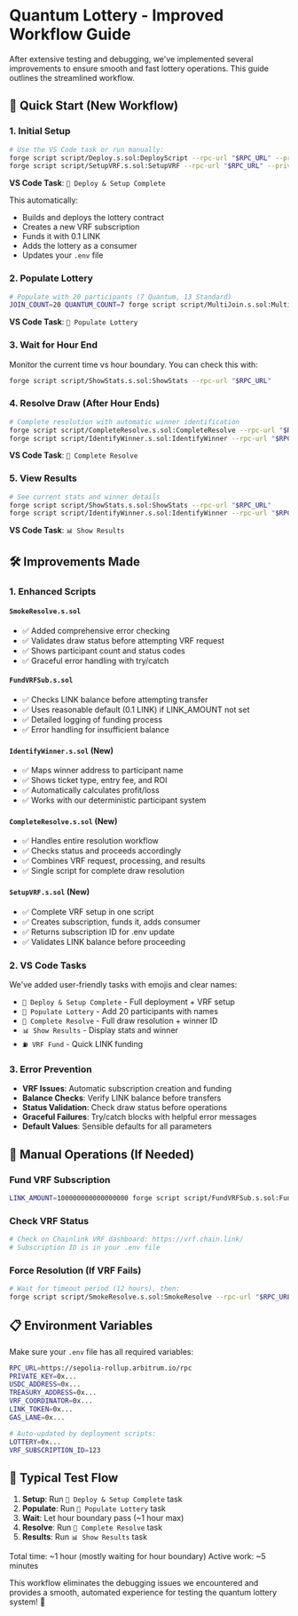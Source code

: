 # Quantum Lottery - Improved Workflow Guide

After extensive testing and debugging, we've implemented several improvements to ensure smooth and fast lottery operations. This guide outlines the streamlined workflow.

## 🚀 Quick Start (New Workflow)

### 1. Initial Setup
```bash
# Use the VS Code task or run manually:
forge script script/Deploy.s.sol:DeployScript --rpc-url "$RPC_URL" --private-key "$PRIVATE_KEY" --broadcast
forge script script/SetupVRF.s.sol:SetupVRF --rpc-url "$RPC_URL" --private-key "$PRIVATE_KEY" --broadcast
```

**VS Code Task**: `🚀 Deploy & Setup Complete`

This automatically:
- Builds and deploys the lottery contract
- Creates a new VRF subscription
- Funds it with 0.1 LINK
- Adds the lottery as a consumer
- Updates your `.env` file

### 2. Populate Lottery
```bash
# Populate with 20 participants (7 Quantum, 13 Standard)
JOIN_COUNT=20 QUANTUM_COUNT=7 forge script script/MultiJoin.s.sol:MultiJoin --rpc-url "$RPC_URL" --private-key "$PRIVATE_KEY" --broadcast
```

**VS Code Task**: `🎯 Populate Lottery`

### 3. Wait for Hour End
Monitor the current time vs hour boundary. You can check this with:
```bash
forge script script/ShowStats.s.sol:ShowStats --rpc-url "$RPC_URL"
```

### 4. Resolve Draw (After Hour Ends)
```bash
# Complete resolution with automatic winner identification
forge script script/CompleteResolve.s.sol:CompleteResolve --rpc-url "$RPC_URL" --private-key "$PRIVATE_KEY" --broadcast
forge script script/IdentifyWinner.s.sol:IdentifyWinner --rpc-url "$RPC_URL"
```

**VS Code Task**: `🎲 Complete Resolve`

### 5. View Results
```bash
# See current stats and winner details
forge script script/ShowStats.s.sol:ShowStats --rpc-url "$RPC_URL"
forge script script/IdentifyWinner.s.sol:IdentifyWinner --rpc-url "$RPC_URL"
```

**VS Code Task**: `📊 Show Results`

## 🛠️ Improvements Made

### 1. Enhanced Scripts

#### `SmokeResolve.s.sol`
- ✅ Added comprehensive error checking
- ✅ Validates draw status before attempting VRF request
- ✅ Shows participant count and status codes
- ✅ Graceful error handling with try/catch

#### `FundVRFSub.s.sol`
- ✅ Checks LINK balance before attempting transfer
- ✅ Uses reasonable default (0.1 LINK) if LINK_AMOUNT not set
- ✅ Detailed logging of funding process
- ✅ Error handling for insufficient balance

#### `IdentifyWinner.s.sol` (New)
- ✅ Maps winner address to participant name
- ✅ Shows ticket type, entry fee, and ROI
- ✅ Automatically calculates profit/loss
- ✅ Works with our deterministic participant system

#### `CompleteResolve.s.sol` (New)
- ✅ Handles entire resolution workflow
- ✅ Checks status and proceeds accordingly
- ✅ Combines VRF request, processing, and results
- ✅ Single script for complete draw resolution

#### `SetupVRF.s.sol` (New)
- ✅ Complete VRF setup in one script
- ✅ Creates subscription, funds it, adds consumer
- ✅ Returns subscription ID for .env update
- ✅ Validates LINK balance before proceeding

### 2. VS Code Tasks

We've added user-friendly tasks with emojis and clear names:
- `🚀 Deploy & Setup Complete` - Full deployment + VRF setup
- `🎯 Populate Lottery` - Add 20 participants with names
- `🎲 Complete Resolve` - Full draw resolution + winner ID
- `📊 Show Results` - Display stats and winner
- `⛽ VRF Fund` - Quick LINK funding

### 3. Error Prevention

- **VRF Issues**: Automatic subscription creation and funding
- **Balance Checks**: Verify LINK balance before transfers
- **Status Validation**: Check draw status before operations
- **Graceful Failures**: Try/catch blocks with helpful error messages
- **Default Values**: Sensible defaults for all parameters

## 🔧 Manual Operations (If Needed)

### Fund VRF Subscription
```bash
LINK_AMOUNT=100000000000000000 forge script script/FundVRFSub.s.sol:FundVRFSub --rpc-url "$RPC_URL" --private-key "$PRIVATE_KEY" --broadcast
```

### Check VRF Status
```bash
# Check on Chainlink VRF dashboard: https://vrf.chain.link/
# Subscription ID is in your .env file
```

### Force Resolution (If VRF Fails)
```bash
# Wait for timeout period (12 hours), then:
forge script script/SmokeResolve.s.sol:SmokeResolve --rpc-url "$RPC_URL" --private-key "$PRIVATE_KEY" --broadcast
```

## 📋 Environment Variables

Make sure your `.env` file has all required variables:
```bash
RPC_URL=https://sepolia-rollup.arbitrum.io/rpc
PRIVATE_KEY=0x...
USDC_ADDRESS=0x...
TREASURY_ADDRESS=0x...
VRF_COORDINATOR=0x...
LINK_TOKEN=0x...
GAS_LANE=0x...

# Auto-updated by deployment scripts:
LOTTERY=0x...
VRF_SUBSCRIPTION_ID=123
```

## 🎯 Typical Test Flow

1. **Setup**: Run `🚀 Deploy & Setup Complete` task
2. **Populate**: Run `🎯 Populate Lottery` task  
3. **Wait**: Let hour boundary pass (~1 hour max)
4. **Resolve**: Run `🎲 Complete Resolve` task
5. **Results**: Run `📊 Show Results` task

Total time: ~1 hour (mostly waiting for hour boundary)
Active work: ~5 minutes

This workflow eliminates the debugging issues we encountered and provides a smooth, automated experience for testing the quantum lottery system! 🚀
